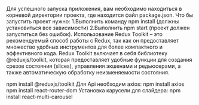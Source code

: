
Для успешного запуска приложения, вам необходимо находиться в корневой директории проекта, где находится файл package.json. 
Что бы запустить проект нужно: 1.Выполнить команду npm install (должны установиться все зависимости) 2.Выполнить npm start (проект должен запуститься без ошибок).
Использование Redux Toolkit – это рекомендуемый способ работы с Redux, так как он предоставляет множество удобных инструментов для более компактного и эффективного кода.
Redux Toolkit включает в себя библиотеку @reduxjs/toolkit, которая предоставляет удобные функции для создания срезов состояния (slices), управления экшенами и редьюсерами, а также автоматическую обработку неизменяемости состояния.

npm install @reduxjs/toolkit
Для Api необходим axios: npm install axios
npm install react-router-dom
Установка карусели для слайдера: npm install react-multi-carousel


